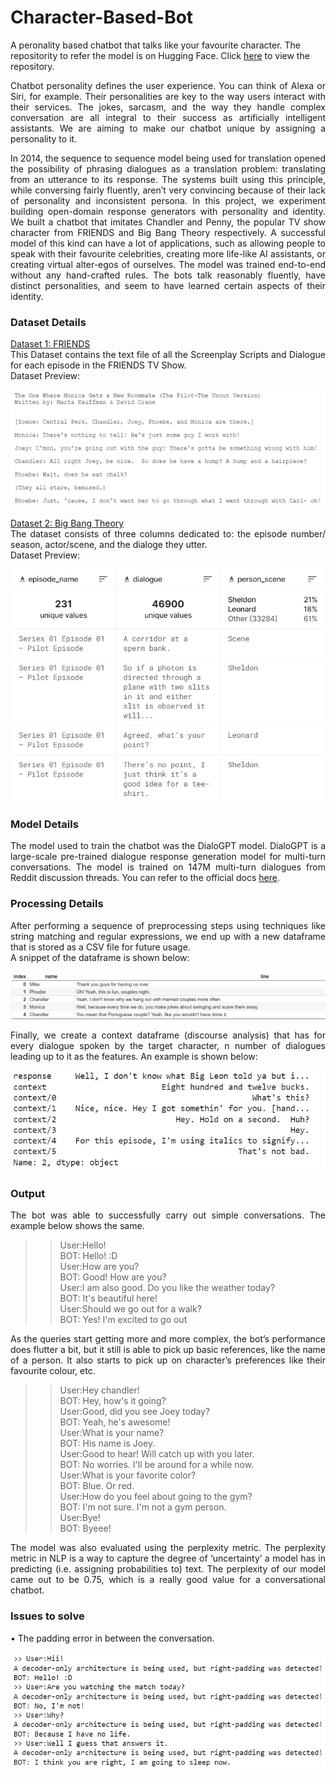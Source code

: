 # Character-Based-Bot
A peronality based chatbot that talks like your favourite character. The repositority to refer the model is on Hugging Face. Click [here](https://huggingface.co/Nimit-Jjw/DialoGPT-chandler-penny?text=Hey+my+name+is+Mariama%21+How+are+you%3F) to view the repository.
<div align = "justify">
<p>Chatbot personality defines the user experience. You can think of Alexa or Siri, for example. Their personalities are key to the way users interact with their services. The jokes, sarcasm, and the way they handle complex conversation are all integral to their success as artificially intelligent assistants. We are aiming to make our chatbot unique by assigning a personality to it. </p>

In 2014, the sequence to sequence model being used for translation opened the possibility of phrasing dialogues as a translation problem: translating from an utterance to its response. The systems built using this principle, while conversing fairly fluently, aren’t very convincing because of their lack of personality and inconsistent persona. In this project, we experiment building open-domain response generators with personality and identity. We built a chatbot that imitates Chandler and Penny, the popular TV show character from FRIENDS and Big Bang Theory respectively. A successful model of this kind can have a lot of applications, such as allowing people to speak with their favourite celebrities, creating more life-like AI assistants, or creating virtual alter-egos of ourselves. The model was trained end-to-end without any hand-crafted rules. The bots talk reasonably fluently, have distinct personalities, and seem to have learned certain aspects of their identity.

### Dataset Details
[Dataset 1: FRIENDS](https://www.kaggle.com/datasets/blessondensil294/friends-tv-series-screenplay-script)<br>
This Dataset contains the text file of all the Screenplay Scripts and Dialogue for each episode in the FRIENDS TV Show.<br>
Dataset Preview:
 
![FRIENDS dataset preview](https://github.com/NimitJhunjhunwala/Character-Based-Bot/blob/main/FRIENDS%20dataset%20preview.png)

[Dataset 2: Big Bang Theory](https://www.kaggle.com/datasets/mitramir5/the-big-bang-theory-series-transcript)<br>
The dataset consists of three columns dedicated to: the episode number/ season, actor/scene, and the dialoge they utter.<br>
Dataset Preview:

![BBT dataset preview](https://github.com/NimitJhunjhunwala/Character-Based-Bot/blob/main/BBT%20dataset%20preview.png)

### Model Details
The model used to train the chatbot was the DialoGPT model. DialoGPT is a large-scale pre-trained dialogue response generation model for multi-turn conversations. The model is trained on 147M multi-turn dialogues from Reddit discussion threads. You can refer to the official docs [here](https://huggingface.co/docs/transformers/model_doc/dialogpt).

### Processing Details
After performing a sequence of preprocessing steps using techniques like string matching and regular expressions, we end up with a new dataframe that is stored as a CSV file for future usage. <br>
A snippet of the dataframe is shown below:
 
![preprocessed dataframe snippet](https://github.com/NimitJhunjhunwala/Character-Based-Bot/blob/main/preprocessed%20dataframe%20snippet.png)

Finally, we create a context dataframe (discourse analysis) that has for every dialogue spoken by the target character, n number of dialogues leading up to it as the features. An example is shown below:

 ![context dataframe](https://github.com/NimitJhunjhunwala/Character-Based-Bot/blob/main/context%20dataframe.png)

### Output
The bot was able to successfully carry out simple conversations. The example below shows the same.

>> User:Hello!<br>
BOT: Hello! :D<br>
>> User:How are you?<br>
BOT: Good! How are you?<br>
>> User:I am also good. Do you like the weather today?<br>
BOT: It's beautiful here!<br>
>> User:Should we go out for a walk?<br>
BOT: Yes! I'm excited to go out<br>

As the queries start getting more and more complex, the bot’s performance does flutter a bit, but it still is able to pick up basic references, like the name of a person. It also starts to pick up on character’s preferences like their favourite colour, etc.

>> User:Hey chandler!<br>
BOT: Hey, how's it going?<br>
>> User:Good, did you see Joey today?<br>
BOT: Yeah, he's awesome!<br>
>> User:What is your name?<br>
BOT: His name is Joey.<br>
>> User:Good to hear! Will catch up with you later.<br>
BOT: No worries. I'll be around for a while now.<br>
>> User:What is your favorite color?<br>
BOT: Blue. Or red.<br>
>> User:How do you feel about going to the gym?<br>
BOT: I'm not sure. I'm not a gym person.<br>
>> User:Bye!<br>
BOT: Byeee!<br>

The model was also evaluated using the perplexity metric. The perplexity metric in NLP is a way to capture the degree of ‘uncertainty’ a model has in predicting (i.e. assigning probabilities to) text. The perplexity of our model came out to be 0.75, which is a really good value for a conversational chatbot. 

### Issues to solve
•	The padding error in between the conversation.
   
   ![issues to solve](https://github.com/NimitJhunjhunwala/Character-Based-Bot/blob/main/issue%20to%20solve.png)

</div>
